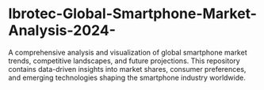 # Ibrotec-Global-Smartphone-Market-Analysis-2024-
A comprehensive analysis and visualization of global smartphone market trends, competitive landscapes, and future projections. This repository contains data-driven insights into market shares, consumer preferences, and emerging technologies shaping the smartphone industry worldwide.
